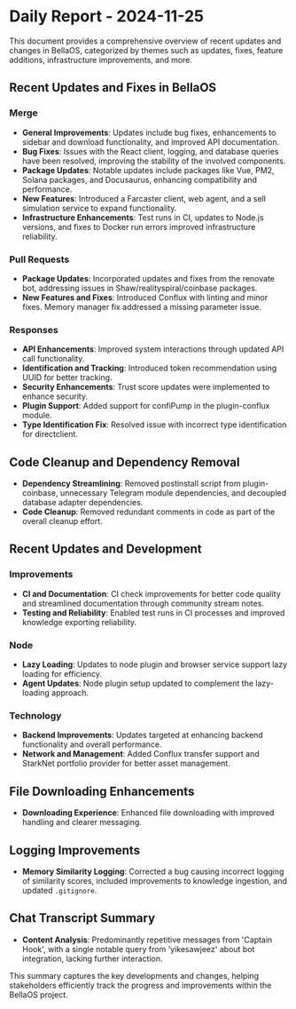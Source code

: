 # Daily Report - 2024-11-25

This document provides a comprehensive overview of recent updates and changes in BellaOS, categorized by themes such as updates, fixes, feature additions, infrastructure improvements, and more.

## Recent Updates and Fixes in BellaOS

### Merge
- **General Improvements**: Updates include bug fixes, enhancements to sidebar and download functionality, and improved API documentation.
- **Bug Fixes**: Issues with the React client, logging, and database queries have been resolved, improving the stability of the involved components.
- **Package Updates**: Notable updates include packages like Vue, PM2, Solana packages, and Docusaurus, enhancing compatibility and performance.
- **New Features**: Introduced a Farcaster client, web agent, and a sell simulation service to expand functionality.
- **Infrastructure Enhancements**: Test runs in CI, updates to Node.js versions, and fixes to Docker run errors improved infrastructure reliability.

### Pull Requests
- **Package Updates**: Incorporated updates and fixes from the renovate bot, addressing issues in Shaw/realityspiral/coinbase packages.
- **New Features and Fixes**: Introduced Conflux with linting and minor fixes. Memory manager fix addressed a missing parameter issue.

### Responses
- **API Enhancements**: Improved system interactions through updated API call functionality.
- **Identification and Tracking**: Introduced token recommendation using UUID for better tracking.
- **Security Enhancements**: Trust score updates were implemented to enhance security.
- **Plugin Support**: Added support for confiPump in the plugin-conflux module.
- **Type Identification Fix**: Resolved issue with incorrect type identification for directclient.

## Code Cleanup and Dependency Removal

- **Dependency Streamlining**: Removed postinstall script from plugin-coinbase, unnecessary Telegram module dependencies, and decoupled database adapter dependencies.
- **Code Cleanup**: Removed redundant comments in code as part of the overall cleanup effort.

## Recent Updates and Development

### Improvements
- **CI and Documentation**: CI check improvements for better code quality and streamlined documentation through community stream notes.
- **Testing and Reliability**: Enabled test runs in CI processes and improved knowledge exporting reliability.

### Node
- **Lazy Loading**: Updates to node plugin and browser service support lazy loading for efficiency.
- **Agent Updates**: Node plugin setup updated to complement the lazy-loading approach.

### Technology
- **Backend Improvements**: Updates targeted at enhancing backend functionality and overall performance.
- **Network and Management**: Added Conflux transfer support and StarkNet portfolio provider for better asset management.

## File Downloading Enhancements

- **Downloading Experience**: Enhanced file downloading with improved handling and clearer messaging.

## Logging Improvements

- **Memory Similarity Logging**: Corrected a bug causing incorrect logging of similarity scores, included improvements to knowledge ingestion, and updated `.gitignore`.

## Chat Transcript Summary

- **Content Analysis**: Predominantly repetitive messages from 'Captain Hook', with a single notable query from 'yikesawjeez' about bot integration, lacking further interaction.

This summary captures the key developments and changes, helping stakeholders efficiently track the progress and improvements within the BellaOS project.
